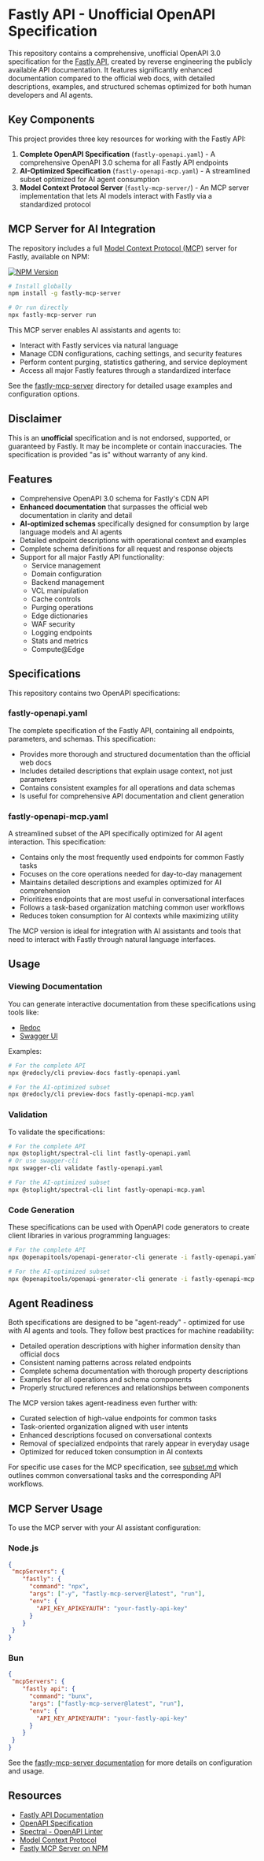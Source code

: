 # Fastly API - Unofficial OpenAPI Specification

This repository contains a comprehensive, unofficial OpenAPI 3.0 specification for the [Fastly API](https://www.fastly.com/documentation/reference/api/index/), created by reverse engineering the publicly available API documentation. It features significantly enhanced documentation compared to the official web docs, with detailed descriptions, examples, and structured schemas optimized for both human developers and AI agents.

## Key Components

This project provides three key resources for working with the Fastly API:

1. **Complete OpenAPI Specification** (`fastly-openapi.yaml`) - A comprehensive OpenAPI 3.0 schema for all Fastly API endpoints
2. **AI-Optimized Specification** (`fastly-openapi-mcp.yaml`) - A streamlined subset optimized for AI agent consumption
3. **Model Context Protocol Server** (`fastly-mcp-server/`) - An MCP server implementation that lets AI models interact with Fastly via a standardized protocol

## MCP Server for AI Integration

The repository includes a full [Model Context Protocol (MCP)](https://modelcontextprotocol.github.io/spec/) server for Fastly, available on NPM:

[![NPM Version](https://img.shields.io/npm/v/fastly-mcp-server.svg)](https://www.npmjs.com/package/fastly-mcp-server)

```bash
# Install globally
npm install -g fastly-mcp-server

# Or run directly
npx fastly-mcp-server run
```

This MCP server enables AI assistants and agents to:
- Interact with Fastly services via natural language
- Manage CDN configurations, caching settings, and security features
- Perform content purging, statistics gathering, and service deployment
- Access all major Fastly features through a standardized interface

See the [fastly-mcp-server](./fastly-mcp-server) directory for detailed usage examples and configuration options.

## Disclaimer

This is an **unofficial** specification and is not endorsed, supported, or guaranteed by Fastly. It may be incomplete or contain inaccuracies. The specification is provided "as is" without warranty of any kind.

## Features

- Comprehensive OpenAPI 3.0 schema for Fastly's CDN API
- **Enhanced documentation** that surpasses the official web documentation in clarity and detail
- **AI-optimized schemas** specifically designed for consumption by large language models and AI agents
- Detailed endpoint descriptions with operational context and examples
- Complete schema definitions for all request and response objects
- Support for all major Fastly API functionality:
  - Service management
  - Domain configuration
  - Backend management
  - VCL manipulation
  - Cache controls
  - Purging operations
  - Edge dictionaries
  - WAF security
  - Logging endpoints
  - Stats and metrics
  - Compute@Edge

## Specifications

This repository contains two OpenAPI specifications:

### fastly-openapi.yaml

The complete specification of the Fastly API, containing all endpoints, parameters, and schemas. This specification:

- Provides more thorough and structured documentation than the official web docs
- Includes detailed descriptions that explain usage context, not just parameters
- Contains consistent examples for all operations and data schemas
- Is useful for comprehensive API documentation and client generation

### fastly-openapi-mcp.yaml

A streamlined subset of the API specifically optimized for AI agent interaction. This specification:

- Contains only the most frequently used endpoints for common Fastly tasks
- Focuses on the core operations needed for day-to-day management
- Maintains detailed descriptions and examples optimized for AI comprehension
- Prioritizes endpoints that are most useful in conversational interfaces
- Follows a task-based organization matching common user workflows
- Reduces token consumption for AI contexts while maximizing utility

The MCP version is ideal for integration with AI assistants and tools that need to interact with Fastly through natural language interfaces.

## Usage

### Viewing Documentation

You can generate interactive documentation from these specifications using tools like:

- [Redoc](https://github.com/Redocly/redoc)
- [Swagger UI](https://swagger.io/tools/swagger-ui/)

Examples:
```bash
# For the complete API
npx @redocly/cli preview-docs fastly-openapi.yaml

# For the AI-optimized subset
npx @redocly/cli preview-docs fastly-openapi-mcp.yaml
```

### Validation

To validate the specifications:

```bash
# For the complete API
npx @stoplight/spectral-cli lint fastly-openapi.yaml
# Or use swagger-cli
npx swagger-cli validate fastly-openapi.yaml

# For the AI-optimized subset
npx @stoplight/spectral-cli lint fastly-openapi-mcp.yaml
```

### Code Generation

These specifications can be used with OpenAPI code generators to create client libraries in various programming languages:

```bash
# For the complete API
npx @openapitools/openapi-generator-cli generate -i fastly-openapi.yaml -g javascript -o ./client

# For the AI-optimized subset
npx @openapitools/openapi-generator-cli generate -i fastly-openapi-mcp.yaml -g javascript -o ./client-mcp
```

## Agent Readiness

Both specifications are designed to be "agent-ready" - optimized for use with AI agents and tools. They follow best practices for machine readability:

- Detailed operation descriptions with higher information density than official docs
- Consistent naming patterns across related endpoints
- Complete schema documentation with thorough property descriptions
- Examples for all operations and schema components
- Properly structured references and relationships between components

The MCP version takes agent-readiness even further with:

- Curated selection of high-value endpoints for common tasks
- Task-oriented organization aligned with user intents
- Enhanced descriptions focused on conversational contexts
- Removal of specialized endpoints that rarely appear in everyday usage
- Optimized for reduced token consumption in AI contexts

For specific use cases for the MCP specification, see [subset.md](./subset.md) which outlines common conversational tasks and the corresponding API workflows.

## MCP Server Usage

To use the MCP server with your AI assistant configuration:

### Node.js

```json
{
 "mcpServers": {
    "fastly": {
      "command": "npx",
      "args": ["-y", "fastly-mcp-server@latest", "run"],
      "env": {
        "API_KEY_APIKEYAUTH": "your-fastly-api-key"
      }
    }
 }
}
```

### Bun

```json
{
 "mcpServers": {
    "fastly api": {
      "command": "bunx",
      "args": ["fastly-mcp-server@latest", "run"],
      "env": {
        "API_KEY_APIKEYAUTH": "your-fastly-api-key"
      }
    }
 }
}
```

See the [fastly-mcp-server documentation](./fastly-mcp-server/README.md) for more details on configuration and usage.

## Resources

- [Fastly API Documentation](https://www.fastly.com/documentation/reference/api/index/)
- [OpenAPI Specification](https://spec.openapis.org/oas/v3.0.3)
- [Spectral - OpenAPI Linter](https://stoplight.io/open-source/spectral)
- [Model Context Protocol](https://modelcontextprotocol.github.io/spec/)
- [Fastly MCP Server on NPM](https://www.npmjs.com/package/fastly-mcp-server)